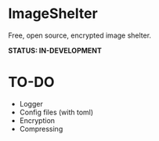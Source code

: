 # ImageShelter
Free, open source, encrypted image shelter.

**STATUS: IN-DEVELOPMENT**

# TO-DO
- Logger
- Config files (with toml)
- Encryption
- Compressing 
